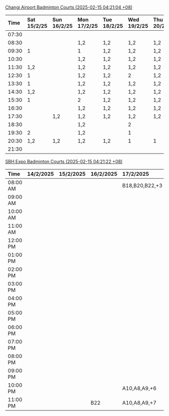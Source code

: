 [Changi Airport Badminton Courts (2025-02-15 04:21:04 +08)](https://www.carc.org.sg/FacilityBooking.aspx)

| Time   | Sat 15/2/25   | Sun 16/2/25   | Mon 17/2/25   | Tue 18/2/25   | Wed 19/2/25   | Thu 20/2/25   | Fri 21/2/25   |
|:-------|:--------------|:--------------|:--------------|:--------------|:--------------|:--------------|:--------------|
| 07:30  |               |               |               |               |               |               |               |
| 08:30  |               |               | 1,2           | 1,2           | 1,2           | 1,2           | 1,2           |
| 09:30  | 1             |               | 1             | 1,2           | 1,2           | 1,2           | 1,2           |
| 10:30  |               |               | 1,2           | 1,2           | 1,2           | 1,2           | 1,2           |
| 11:30  | 1,2           |               | 1,2           | 1,2           | 1,2           | 1,2           | 2             |
| 12:30  | 1             |               | 1,2           | 1,2           | 2             | 1,2           | 2             |
| 13:30  | 1             |               | 1,2           | 1,2           | 1,2           | 1,2           | 1,2           |
| 14:30  | 1,2           |               | 1,2           | 1,2           | 1,2           | 1,2           | 1,2           |
| 15:30  | 1             |               | 2             | 1,2           | 1,2           | 1,2           | 1,2           |
| 16:30  |               |               | 1,2           | 1,2           | 1,2           | 1,2           | 2             |
| 17:30  |               | 1,2           | 1,2           | 1,2           | 1,2           | 1,2           | 2             |
| 18:30  |               |               | 1,2           |               | 2             |               | 1,2           |
| 19:30  | 2             |               | 1,2           |               | 1             |               |               |
| 20:30  | 1,2           | 1,2           | 1,2           | 1,2           | 1             | 1             |               |
| 21:30  |               |               |               |               |               |               |               |

[SBH Expo Badminton Courts (2025-02-15 04:21:22 +08)](https://singaporebadmintonhall.getomnify.com/widgets/O3MRKGBH359GA55KHMG1RD)

| Time     | 14/2/2025   | 15/2/2025   | 16/2/2025   | 17/2/2025      | 18/2/2025      | 19/2/2025      | 20/2/2025      |
|:---------|:------------|:------------|:------------|:---------------|:---------------|:---------------|:---------------|
| 08:00 AM |             |             |             | B18,B20,B22,+3 | B16            | B19,B20,B22,+2 | B19,B21,B22,+4 |
| 09:00 AM |             |             |             |                | B16,B17        | B19,B21,B22,+4 | B19,B21,B22,+4 |
| 10:00 AM |             |             |             |                | B17,B21,B22    | B19,B20,B22,+2 | B19,B21,B22,+4 |
| 11:00 AM |             |             |             |                | B21            | B19,B20,B22,+3 | B18,B20,B21,+2 |
| 12:00 PM |             |             |             |                | B16,B17        | B19,B21,B22,+4 | B18,B20,B21,+2 |
| 01:00 PM |             |             |             |                | B16,B22        | B19,B21,B22,+4 | B20,B21,B22,+3 |
| 02:00 PM |             |             |             |                | B19,B21,B22,+2 | B19,B21,B22,+4 | B20,B21,B22,+3 |
| 03:00 PM |             |             |             |                |                | B18,B19,B20,+2 | B19,B22        |
| 04:00 PM |             |             |             |                |                | B16            |                |
| 05:00 PM |             |             |             |                | B13            |                | B16            |
| 06:00 PM |             |             |             |                |                |                |                |
| 07:00 PM |             |             |             |                |                |                |                |
| 08:00 PM |             |             |             |                |                |                |                |
| 09:00 PM |             |             |             |                |                |                |                |
| 10:00 PM |             |             |             | A10,A8,A9,+6   |                |                |                |
| 11:00 PM |             |             | B22         | A10,A8,A9,+7   |                |                |                |
